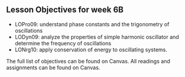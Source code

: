 ## Lesson Objectives for week 6B

* LOPro09: understand phase constants and the trigonometry of oscillations
* LODyn09: analyze the properties of simple harmonic oscillator and determine the frequency of oscillations 
* LONrg10: apply conservation of energy to oscillating systems. 

The full list of objectives can be found on Canvas. All readings and assignments can be found on Canvas.




